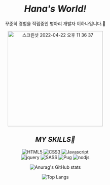 <div align="center"> 
  <h1><em>Hana's World!</em></h1>
  <p> 꾸준히 경험을 적립중인 병아리 개발자 이하나입니다.🐤</p>
<img width="300" alt="스크린샷 2022-04-22 오후 11 36 37" src="https://user-images.githubusercontent.com/92962681/166207510-f40f8902-9c87-47bc-b899-716dbdea1479.png">

  <h2><em>MY SKILLS🐣</em></h2>
  
  ![HTML5](https://img.shields.io/badge/-HTML5-F7DB4F?style=flat-square&logo=HTML5)
  ![CSS3](https://img.shields.io/badge/-CSS3-2F9599?style=flat-square&logo=CSS3)
  ![Javascript](https://img.shields.io/badge/-Javascript-blue?style=flat-square&logo=javascript)
  </br> 
  ![jquery](https://img.shields.io/badge/-jquery-727077?style=flat-square&logo=jquery)
  ![SASS](https://img.shields.io/badge/-SASS-ffaaa6?style=flat-square&logo=sass)
  ![Pug](https://img.shields.io/badge/-pug-ffd3b5?style=flat-square&logo=pug)
  ![nodjs](https://img.shields.io/badge/-nodejs-green?style=flat-square&logo=Node.js)
  
  
  
  
![Anurag's GitHub stats](https://github-readme-stats.vercel.app/api?username=21color&show_icons=true&theme=onedark)

![Top Langs](https://github-readme-stats.vercel.app/api/top-langs/?username=21color&layout=compact&theme=onedark)

</div>
